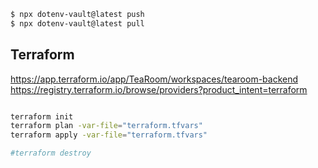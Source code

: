 ```bash
$ npx dotenv-vault@latest push
$ npx dotenv-vault@latest pull
```

## Terraform

https://app.terraform.io/app/TeaRoom/workspaces/tearoom-backend
https://registry.terraform.io/browse/providers?product_intent=terraform
```bash 

terraform init
terraform plan -var-file="terraform.tfvars"
terraform apply -var-file="terraform.tfvars"

#terraform destroy
```
